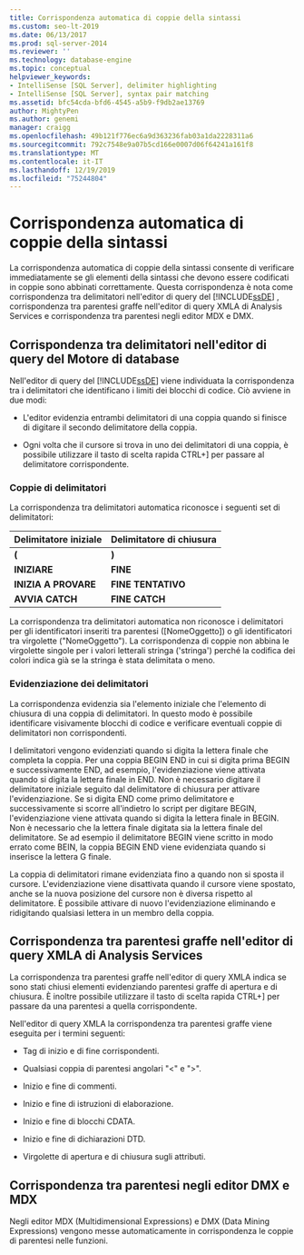 ```yaml
---
title: Corrispondenza automatica di coppie della sintassi
ms.custom: seo-lt-2019
ms.date: 06/13/2017
ms.prod: sql-server-2014
ms.reviewer: ''
ms.technology: database-engine
ms.topic: conceptual
helpviewer_keywords:
- IntelliSense [SQL Server], delimiter highlighting
- IntelliSense [SQL Server], syntax pair matching
ms.assetid: bfc54cda-bfd6-4545-a5b9-f9db2ae13769
author: MightyPen
ms.author: genemi
manager: craigg
ms.openlocfilehash: 49b121f776ec6a9d363236fab03a1da2228311a6
ms.sourcegitcommit: 792c7548e9a07b5cd166e0007d06f64241a161f8
ms.translationtype: MT
ms.contentlocale: it-IT
ms.lasthandoff: 12/19/2019
ms.locfileid: "75244804"
---
```

# <a name="automatic-matching-of-syntax-pairs"></a>Corrispondenza automatica di coppie della sintassi
  La corrispondenza automatica di coppie della sintassi consente di verificare immediatamente se gli elementi della sintassi che devono essere codificati in coppie sono abbinati correttamente. Questa corrispondenza è nota come corrispondenza tra delimitatori nell'editor di query del [!INCLUDE[ssDE](../../includes/ssde-md.md)] , corrispondenza tra parentesi graffe nell'editor di query XMLA di Analysis Services e corrispondenza tra parentesi negli editor MDX e DMX.  
  
## <a name="database-engine-query-editor-delimiter-matching"></a>Corrispondenza tra delimitatori nell'editor di query del Motore di database  
 Nell'editor di query del [!INCLUDE[ssDE](../../includes/ssde-md.md)] viene individuata la corrispondenza tra i delimitatori che identificano i limiti dei blocchi di codice. Ciò avviene in due modi:  
  
-   L'editor evidenzia entrambi delimitatori di una coppia quando si finisce di digitare il secondo delimitatore della coppia.  
  
-   Ogni volta che il cursore si trova in uno dei delimitatori di una coppia, è possibile utilizzare il tasto di scelta rapida CTRL+] per passare al delimitatore corrispondente.  
  
### <a name="delimiter-pairs"></a>Coppie di delimitatori  
 La corrispondenza tra delimitatori automatica riconosce i seguenti set di delimitatori:  
  
|Delimitatore iniziale|Delimitatore di chiusura|  
|--------------------|-----------------------|  
|**(**|**)**|  
|**INIZIARE**|**FINE**|  
|**INIZIA A PROVARE**|**FINE TENTATIVO**|  
|**AVVIA CATCH**|**FINE CATCH**|  
  
 La corrispondenza tra delimitatori automatica non riconosce i delimitatori per gli identificatori inseriti tra parentesi ([NomeOggetto]) o gli identificatori tra virgolette ("NomeOggetto"). La corrispondenza di coppie non abbina le virgolette singole per i valori letterali stringa ('stringa') perché la codifica dei colori indica già se la stringa è stata delimitata o meno.  
  
### <a name="delimiter-highlighting"></a>Evidenziazione dei delimitatori  
 La corrispondenza evidenzia sia l'elemento iniziale che l'elemento di chiusura di una coppia di delimitatori. In questo modo è possibile identificare visivamente blocchi di codice e verificare eventuali coppie di delimitatori non corrispondenti.  
  
 I delimitatori vengono evidenziati quando si digita la lettera finale che completa la coppia. Per una coppia BEGIN END in cui si digita prima BEGIN e successivamente END, ad esempio, l'evidenziazione viene attivata quando si digita la lettera finale in END. Non è necessario digitare il delimitatore iniziale seguito dal delimitatore di chiusura per attivare l'evidenziazione. Se si digita END come primo delimitatore e successivamente si scorre all'indietro lo script per digitare BEGIN, l'evidenziazione viene attivata quando si digita la lettera finale in BEGIN. Non è necessario che la lettera finale digitata sia la lettera finale del delimitatore. Se ad esempio il delimitatore BEGIN viene scritto in modo errato come BEIN, la coppia BEGIN END viene evidenziata quando si inserisce la lettera G finale.  
  
 La coppia di delimitatori rimane evidenziata fino a quando non si sposta il cursore. L'evidenziazione viene disattivata quando il cursore viene spostato, anche se la nuova posizione del cursore non è diversa rispetto al delimitatore. È possibile attivare di nuovo l'evidenziazione eliminando e ridigitando qualsiasi lettera in un membro della coppia.  
  
## <a name="analysis-services-xmla-query-editor-brace-matching"></a>Corrispondenza tra parentesi graffe nell'editor di query XMLA di Analysis Services  
 La corrispondenza tra parentesi graffe nell'editor di query XMLA indica se sono stati chiusi elementi evidenziando parentesi graffe di apertura e di chiusura. È inoltre possibile utilizzare il tasto di scelta rapida CTRL+] per passare da una parentesi a quella corrispondente.  
  
 Nell'editor di query XMLA la corrispondenza tra parentesi graffe viene eseguita per i termini seguenti:  
  
-   Tag di inizio e di fine corrispondenti.  
  
-   Qualsiasi coppia di parentesi angolari "\<" e ">".  
  
-   Inizio e fine di commenti.  
  
-   Inizio e fine di istruzioni di elaborazione.  
  
-   Inizio e fine di blocchi CDATA.  
  
-   Inizio e fine di dichiarazioni DTD.  
  
-   Virgolette di apertura e di chiusura sugli attributi.  
  
## <a name="mdx-and-dmx-editor-parenthesis-matching"></a>Corrispondenza tra parentesi negli editor DMX e MDX  
 Negli editor MDX (Multidimensional Expressions) e DMX (Data Mining Expressions) vengono messe automaticamente in corrispondenza le coppie di parentesi nelle funzioni.  
  
  
